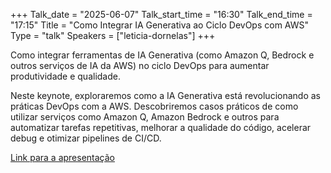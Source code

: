 +++
Talk_date = "2025-06-07"
Talk_start_time = "16:30"
Talk_end_time = "17:15"
Title = "Como Integrar IA Generativa ao Ciclo DevOps com AWS"
Type = "talk"
Speakers = ["leticia-dornelas"]
+++

Como integrar ferramentas de IA Generativa (como Amazon Q, Bedrock e outros serviços de IA da AWS) no ciclo DevOps para aumentar produtividade e qualidade.

Neste keynote, exploraremos como a IA Generativa está revolucionando as práticas DevOps com a AWS. Descobriremos casos práticos de como utilizar serviços como Amazon Q, Amazon Bedrock e outros para automatizar tarefas repetitivas, melhorar a qualidade do código, acelerar debug e otimizar pipelines de CI/CD.

[Link para a apresentação](#!)
